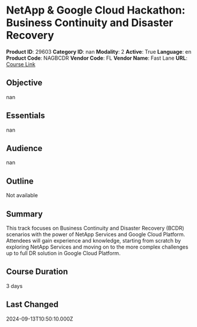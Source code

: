 # NetApp & Google Cloud Hackathon: Business Continuity and Disaster Recovery

**Product ID**: 29603
**Category ID**: nan
**Modality**: 2
**Active**: True
**Language**: en
**Product Code**: NAGBCDR
**Vendor Code**: FL
**Vendor Name**: Fast Lane
**URL**: [Course Link](https://www.fastlaneus.com/course/training-nagbcdr)

## Objective
nan

## Essentials
nan

## Audience
nan

## Outline
Not available

## Summary
This track focuses on Business Continuity and Disaster Recovery (BCDR) scenarios with the power of NetApp Services and Google Cloud Platform. Attendees will gain experience and knowledge, starting from scratch by exploring NetApp Services and moving on to the more complex challenges up to full DR solution in Google Cloud Platform.

## Course Duration
3 days

## Last Changed
2024-09-13T10:50:10.000Z
